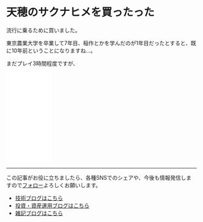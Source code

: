 # 天穂のサクナヒメを買ったった

流行に乗るために買いました。
  
東京農業大学を卒業して7年目、稲作とかを学んだのが1年目だったとすると、既に10年前ということになりますね…。

まだプレイ3時間程度ですが、



<iframe style="width:120px;height:240px;" marginwidth="0" marginheight="0" scrolling="no" frameborder="0" src="//rcm-fe.amazon-adsystem.com/e/cm?lt1=_blank&bc1=000000&IS2=1&bg1=FFFFFF&fc1=000000&lc1=0000FF&t=nainaistar06-22&language=ja_JP&o=9&p=8&l=as4&m=amazon&f=ifr&ref=as_ss_li_til&asins=B08N5B85MS&linkId=95442e8f5ad1e4b38992e573a866fdb0"></iframe>




---
  
この記事がお役に立ちましたら、各種SNSでのシェアや、今後も情報発信しますので[フォロー](https://twitter.com/nainaistar)よろしくお願いします。

- [技術ブログはこちら](https://nainaistar.hatenablog.com)
- [投資・資産運用ブログはこちら](https://nainaistar.hatenablog.jp)
- [雑記ブログはこちら](https://nainaistar.hateblo.jp)

